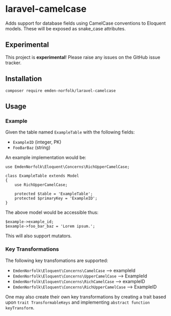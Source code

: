 # laravel-camelcase

Adds support for database fields using CamelCase conventions to Eloquent models. These will be exposed as snake_case attributes.

## Experimental

This project is **experimental**! Please raise any issues on the GitHub issue tracker.

## Installation

```
composer require emden-norfolk/laravel-camelcase
```

## Usage

### Example

Given the table named `ExampleTable` with the following fields:

 * `ExampleID` (integer, PK)
 * `FooBarBaz` (string)

An example implementation would be:

```
use EmdenNorfolk\Eloquent\Concerns\RichUpperCamelCase;

class ExampleTable extends Model
{
    use RichUpperCamelCase;
    
    protected $table = 'ExampleTable';
    protected $primaryKey = 'ExampleID';
}
```

The above model would be accessible thus:

```
$example->example_id;
$example->foo_bar_baz = 'Lorem ipsum.';
```

This will also support mutators.

### Key Transformations

The following key transfomations are supported:

 * `EmdenNorfolk\Eloquent\Concerns\CamelCase` --> exampleId
 * `EmdenNorfolk\Eloquent\Concerns\UpperCamelCase` --> ExampleId
 * `EmdenNorfolk\Eloquent\Concerns\RichCamelCase` --> exampleID
 * `EmdenNorfolk\Eloquent\Concerns\RichUpperCamelCase` --> ExampleID

One may also create their own key transformations by creating a trait based upon `trait TransformableKeys` and implementing `abstract function keyTransform`.
